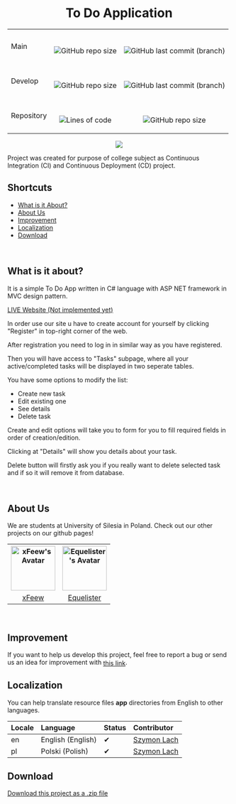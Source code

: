 <div align="center" font-size="large">
  
   # To Do Application
</div>
<table align="center">
  <tr>
    <td>
      Main
    </td>
    <td align="center"><br>

  ![GitHub repo size](https://github.com/Equelister/To-Do-App/actions/workflows/dotnet.yml/badge.svg?branch=main)

  </td>    
    <td align="center"><br>
      
![GitHub last commit (branch)](https://img.shields.io/github/last-commit/equelister/to-do-app/main)    
    </td>
  </tr>  
  <tr>
    <td>
      Develop
    </td>
    <td align="center"><br>

  ![GitHub repo size](https://github.com/Equelister/To-Do-App/actions/workflows/dotnet.yml/badge.svg?branch=develop)

  </td>    
    <td align="center"><br>
      
![GitHub last commit (branch)](https://img.shields.io/github/last-commit/equelister/to-do-app/develop)    
    </td>
  </tr>
    <tr>
    <td>
      Repository
    </td>
    <td align="center"><br>

  ![Lines of code](https://img.shields.io/tokei/lines/github/equelister/to-do-app)

  </td>    
    <td align="center"><br>
      
![GitHub repo size](https://img.shields.io/github/repo-size/equelister/To-Do-App)  
    </td>
  </tr> 
</table>
<p align="center">
	      <img src="https://img.shields.io/github/v/tag/Equelister/To-Do-App?label=version&style=flat-square" />
</p>
Project was created for purpose of college subject as Continuous Integration (CI) and Continuous Deployment (CD) project.

<br>

## Shortcuts

- [What is it About?](#what-is-it-about)
- [About Us](#about-us)
- [Improvement](#improvement)
- [Localization](#localization)
- [Download](#download)

<br>

## What is it about?

It is a simple To Do App written in C# language with ASP NET framework in MVC design pattern.

<a class="" href="">LIVE Website (Not implemented yet)</a>

In order use our site u have to create account for yourself by clicking "Register" in top-right corner of the web.

After registration you need to log in in similar way as you have registered.

Then you will have access to "Tasks" subpage, where all your active/completed tasks will be displayed in two seperate tables.

You have some options to modify the list:
- Create new task
- Edit existing one
- See details
- Delete task

Create and edit options will take you to form for you to fill required fields in order of creation/edition.

Clicking at "Details" will show you details about your task.

Delete button will firstly ask you if you really want to delete selected task and if so it will remove it from database.

<br>

## About Us

We are students at University of Silesia in Poland. Check out our other projects on our github pages!

<table align="center">
  <tr>
    <th>
      <a href="https://github.com/xFeew">
      <img src="https://avatars.githubusercontent.com/u/56722498?v=4" alt="xFeew's Avatar" style="width:100px;height:100px;"> 
      </a> 
    </th>
    <th>
      <a href="https://github.com/Equelister">
        <img src="https://avatars.githubusercontent.com/u/54372462?v=4" alt="Equelister's Avatar" style="width:100px;height:100px;"> 
      </a>
    </th>
  </tr>
  <tr>
    <td align="center"><a href="https://github.com/xFeew">xFeew</a> </td>
    <td align="center"><a href="https://github.com/Equelister">Equelister</a></td>
  </tr>
</table> 

<br>

## Improvement

If you want to help us develop this project, feel free to report a bug or send us an idea for improvement with <a style="text-align: center; vertical-align: middle;" href="https://github.com/Equelister/To-Do-App/issues">this link</a>.


## Localization

You can help translate resource files **app** directories from English to other languages.

Locale | Language | Status | Contributor 
:----- | :------- | :----- | :-----------
en | English (English) | ✔ | [Szymon Lach](https://github.com/xFeew)
pl | Polski (Polish) | ✔ | [Szymon Lach](https://github.com/xFeew)


## Download

<a class="zip_download_link" style="text-align: center; vertical-align: middle;" href="https://github.com/Equelister/To-Do-App/archive/refs/heads/main.zip">Download this project as a .zip file</a>

<br><br>

